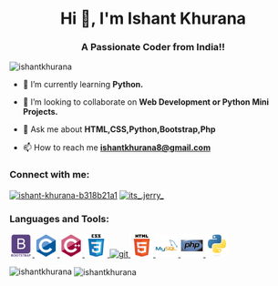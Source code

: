 <h1 align="center">Hi 👋, I'm Ishant Khurana</h1>
<h3 align="center">A Passionate Coder from India!!</h3>

<p align="left"> <img src="https://komarev.com/ghpvc/?username=ishantkhurana&label=Profile%20views&color=0e75b6&style=flat" alt="ishantkhurana" /> </p>

- 🌱 I’m currently learning **Python.**

- 👯 I’m looking to collaborate on **Web Development or Python Mini Projects.**

- 💬 Ask me about **HTML,CSS,Python,Bootstrap,Php**

- 📫 How to reach me **ishantkhurana8@gmail.com**

<h3 align="left">Connect with me:</h3>
<p align="left">
<a href="https://www.linkedin.com/in/ishant-khurana-b318b21a1/" target="blank"> <img align="center" src="https://cdn.jsdelivr.net/npm/simple-icons@3.0.1/icons/linkedin.svg" alt="ishant-khurana-b318b21a1" height="30" width="40" /></a>
<a href="https://www.instagram.com/its_.jerry_/" target="blank"><img align="center" src="https://cdn.jsdelivr.net/npm/simple-icons@3.0.1/icons/instagram.svg" alt="its_.jerry_" height="30" width="40" /></a>
</p>

<h3 align="left">Languages and Tools:</h3>
<p align="left"> <a href="https://getbootstrap.com" target="_blank"> <img src="https://raw.githubusercontent.com/devicons/devicon/master/icons/bootstrap/bootstrap-plain-wordmark.svg" alt="bootstrap" width="40" height="40"/> </a> <a href="https://www.cprogramming.com/" target="_blank"> <img src="https://raw.githubusercontent.com/devicons/devicon/master/icons/c/c-original.svg" alt="c" width="40" height="40"/> </a> <a href="https://www.w3schools.com/cpp/" target="_blank"> <img src="https://raw.githubusercontent.com/devicons/devicon/master/icons/cplusplus/cplusplus-original.svg" alt="cplusplus" width="40" height="40"/> </a> <a href="https://www.w3schools.com/css/" target="_blank"> <img src="https://raw.githubusercontent.com/devicons/devicon/master/icons/css3/css3-original-wordmark.svg" alt="css3" width="40" height="40"/> </a> <a href="https://git-scm.com/" target="_blank"> <img src="https://www.vectorlogo.zone/logos/git-scm/git-scm-icon.svg" alt="git" width="40" height="40"/> </a> <a href="https://www.w3.org/html/" target="_blank"> <img src="https://raw.githubusercontent.com/devicons/devicon/master/icons/html5/html5-original-wordmark.svg" alt="html5" width="40" height="40"/> </a> <a href="https://www.mysql.com/" target="_blank"> <img src="https://raw.githubusercontent.com/devicons/devicon/master/icons/mysql/mysql-original-wordmark.svg" alt="mysql" width="40" height="40"/> </a> <a href="https://www.php.net" target="_blank"> <img src="https://raw.githubusercontent.com/devicons/devicon/master/icons/php/php-original.svg" alt="php" width="40" height="40"/> </a> <a href="https://www.python.org" target="_blank"> <img src="https://raw.githubusercontent.com/devicons/devicon/master/icons/python/python-original.svg" alt="python" width="40" height="40"/> </a> </p>

<p><img align="left" src="https://github-readme-stats.vercel.app/api/top-langs?username=ishantkhurana&show_icons=true&locale=en&layout=compact" alt="ishantkhurana" /></p>

<p>&nbsp;<img align="center" src="https://github-readme-stats.vercel.app/api?username=ishantkhurana&theme=algolia&show_icons=true&locale=en" alt="ishantkhurana" /></p>
